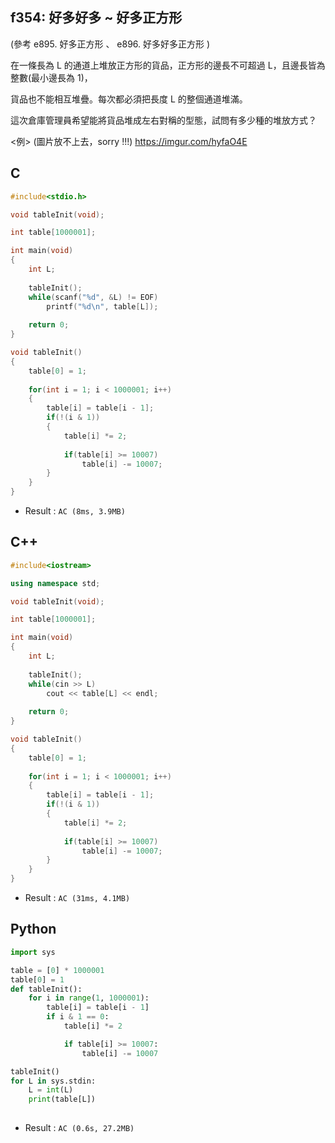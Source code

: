 ## f354: 好多好多 ~ 好多正方形
(參考 e895. 好多正方形 、 e896. 好多好多正方形 )

在一條長為 L 的通道上堆放正方形的貨品，正方形的邊長不可超過 L，且邊長皆為整數(最小邊長為 1)，

貨品也不能相互堆疊。每次都必須把長度 L 的整個通道堆滿。

這次倉庫管理員希望能將貨品堆成左右對稱的型態，試問有多少種的堆放方式？

<例>
(圖片放不上去，sorry !!!)
https://imgur.com/hyfaO4E 

## C
```C
#include<stdio.h>

void tableInit(void);

int table[1000001];

int main(void)
{
	int L;
	
	tableInit();
	while(scanf("%d", &L) != EOF)
		printf("%d\n", table[L]);
	
	return 0;
}

void tableInit()
{	
	table[0] = 1;
	
	for(int i = 1; i < 1000001; i++)
	{
		table[i] = table[i - 1];
		if(!(i & 1))
		{
			table[i] *= 2;
			
			if(table[i] >= 10007)
				table[i] -= 10007;
		}
	}
}
```
 * Result : `AC (8ms, 3.9MB)`

## C++
```C++
#include<iostream>

using namespace std;

void tableInit(void);

int table[1000001];

int main(void)
{
	int L;
	
	tableInit();
	while(cin >> L)
		cout << table[L] << endl;
	
	return 0;
}

void tableInit()
{	
	table[0] = 1;
	
	for(int i = 1; i < 1000001; i++)
	{
		table[i] = table[i - 1];
		if(!(i & 1))
		{
			table[i] *= 2;
			
			if(table[i] >= 10007)
				table[i] -= 10007;
		}
	}
}
```
 * Result : `AC (31ms, 4.1MB)`

## Python
```python
import sys

table = [0] * 1000001
table[0] = 1
def tableInit():
    for i in range(1, 1000001):
        table[i] = table[i - 1]
        if i & 1 == 0:
            table[i] *= 2

            if table[i] >= 10007:
                table[i] -= 10007

tableInit()
for L in sys.stdin:
    L = int(L)
    print(table[L])
    
```
 * Result : `AC (0.6s, 27.2MB)`
